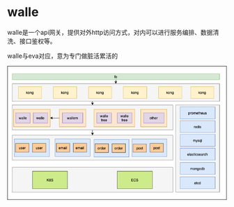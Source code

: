 # walle

walle是一个api网关，提供对外http访问方式，对内可以进行服务编排、数据清洗、接口鉴权等。


walle与eva对应，意为专门做脏活累活的

![avatar](./eva架构图.png)
